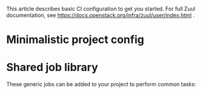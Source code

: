 This article describes basic CI configuration to get you started. For full Zuul documentation, see https://docs.openstack.org/infra/zuul/user/index.html .

# Minimalistic project config



# Shared job library
These generic jobs can be added to your project to perform common tasks:
